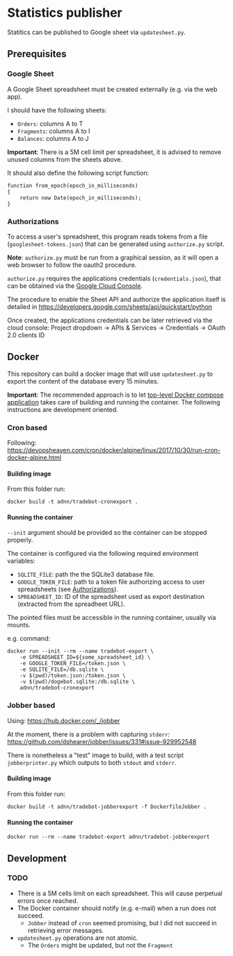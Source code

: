 # Statistics publisher

Statitics can be published to Google sheet via `updatesheet.py`.

## Prerequisites

### Google Sheet

A Google Sheet spreadsheet must be created externally (e.g. via the web app).

I should have the following sheets:
* `Orders`: columns A to T
* `Fragments`: columns A to I
* `Balances`: columns A to J

**Important**: There is a 5M cell limit per spreadsheet, it is advised to remove unused columns
from the sheets above.

It should also define the following script function:

    function from_epoch(epoch_in_milliseconds)
    {
        return new Date(epoch_in_milliseconds);
    }

### Authorizations

To access a user's spreadsheet, this program reads tokens from a file (`googlesheet-tokens.json`)
that can be generated using `authorize.py` script.

**Note**: `authorize.py` must be run from a graphical session, as it will open a web browser
to follow the oauth2 procedure.

`authorize.py` requires the applications credentials (`credentials.json`),
that can be obtained via the [Google Cloud Console](https://console.cloud.google.com/).

The procedure to enable the Sheet API and authorize the application itself is detailed in
https://developers.google.com/sheets/api/quickstart/python

Once created, the applications credentials can be later retrieved via the cloud console:
Project dropdown -> APIs & Services -> Credentials -> OAuth 2.0 clients ID


## Docker

This repository can build a docker image that will use `updatesheet.py`
to export the content of the database every 15 minutes.

**Important**: The recommended approach is to let
[top-level Docker compose application](../README.md#docker)
takes care of building and running the container.
The following instructions are development oriented.

### Cron based

Following: https://devopsheaven.com/cron/docker/alpine/linux/2017/10/30/run-cron-docker-alpine.html

#### Building image

From this folder run:

    docker build -t adnn/tradebot-cronexport .

#### Running the container

`--init` argument should be provided so the container can be stopped properly.

The container is configured via the following required environment variables:

* `SQLITE_FILE`: path the the SQLite3 database file.
* `GOOGLE_TOKEN_FILE`: path to a token file authorizing access to user spreadsheets (see [Authorizations](#authorizations)).
* `SPREADSHEET_ID`: ID of the spreadsheet used as export destination (extracted from the spreadheet URL).

The pointed files must be accessible in the running container, usually via mounts.

e.g. command:

    docker run --init --rm --name tradebot-export \
        -e SPREADSHEET_ID=${some_spreadsheet_id} \
        -e GOOGLE_TOKEN_FILE=/token.json \
        -e SQLITE_FILE=/db.sqlite \
        -v $(pwd)/token.json:/token.json \
        -v $(pwd)/dogebot.sqlite:/db.sqlite \
        adnn/tradebot-cronexport

### Jobber based

Using: https://hub.docker.com/_/jobber

At the moment, there is a problem with capturing `stderr`:
https://github.com/dshearer/jobber/issues/331#issue-929952548

There is nonetheless a "test" image to build, with a test script `jobberprinter.py`
which outputs to both `stdout` and `stderr`.

#### Building image

From this folder run:

    docker build -t adnn/tradebot-jobberexport -f DockerfileJobber .

#### Running the container

    docker run --rm --name tradebot-export adnn/tradebot-jobberexport

## Development

### TODO

* There is a 5M cells limit on each spreadsheet. This will cause perpetual errors once reached.
* The Docker container should notify (e.g. e-mail) when a run does not succeed.
  * `Jobber` instead of `cron` seemed promising, but I did not succeed in retrieving error messages.
* `updatesheet.py` operations are not atomic.
  * The `Orders` might be updated, but not the `Fragment`
